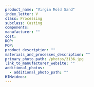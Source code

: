 ```yaml
---
product_name: "Virgin Mold Sand"
index_letter: V
class: Processing
subclass: Casting
components:
manufacturer: ""
cost: 
DOP: 
POP: 
product_description: ""
materials_and_processes_description: ""
primary_photo_path: /photos/3136.jpg
link_to_manufacturer_website: ""
additional_photos:
  - additional_photo_path: ""
HIMvideos:
---
```

